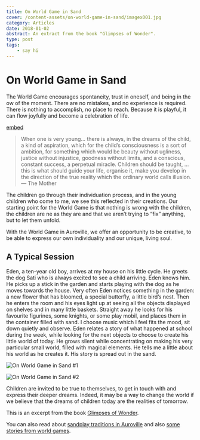 ```yaml
---
title: On World Game in Sand
cover: /content-assets/on-world-game-in-sand/imagex001.jpg
category: Articles
date: 2018-01-02
abstract: An extract from the book "Glimpses of Wonder".
type: post
tags:
    - say hi
---
```


# On World Game in Sand

The World Game encourages spontaneity, trust in oneself, and being in the ow of the moment. There are no mistakes, and no experience is required. There is nothing to accomplish, no place to reach. Because it is playful, it can flow joyfully and become a celebration of life.

[embed](https://www.youtube.com/watch?v=mIMRu_NCkC0)

> When one is very young... there is always, in the dreams of the child, a kind of aspiration, which for the child’s consciousness is a sort of ambition, for something which would be beauty without ugliness, justice without injustice, goodness without limits, and a conscious, constant success, a perpetual miracle. Children should be taught, ... this is what should guide your life, organise it, make you develop in the direction of the true reality which the ordinary world calls illusion. — The Mother

The children go through their individuation process, and in the young children who come to me, we see this reflected in their creations. Our starting point for the World Game is that nothing is wrong with the children, the children are ne as they are and that we aren’t trying to “fix” anything, but to let them unfold.

With the World Game in Auroville, we offer an opportunity to be creative, to be able to express our own individuality and our unique, living soul.

## A Typical Session

Eden, a ten-year old boy, arrives at my house on his little cycle. He greets the dog Sati who is always excited to see a child arriving. Eden knows him. He picks up a stick in the garden and starts playing with the dog as he moves towards the house. Very often Eden notices something in the garden: a new flower that has bloomed, a special butterfly, a little bird’s nest. Then he enters the room and his eyes light up at seeing all the objects displayed on shelves and in many little baskets. Straight away he looks for his favourite figurines, some knights, or some play mobil, and places them in the container filled with sand. I choose music which I feel fits the mood, sit down quietly and observe. Eden relates a story of what happened at school during the week, while looking for the next objects to choose to create his little world of today. He grows silent while concentrating on making his very particular small world, filled with magical elements. He tells me a little about his world as he creates it. His story is spread out in the sand.

![On World Game in Sand #1](/content-assets/on-world-game-in-sand/img3_900X900.jpg)

![On World Game in Sand #2](/content-assets/on-world-game-in-sand/img4_900X900.jpg)

Children are invited to be true to themselves, to get in touch with and express their deeper dreams. Indeed, it may be a way to change the world if we believe that the dreams of children today are the realities of tomorrow.

This is an excerpt from the book [Glimpses of Wonder](/book-glimpses-of-wonder).

You can also read about [sandplay traditions in Auroville](/sandplay-traditions-in-auroville) and also [some stories from world games](/stories-from-world-games).
